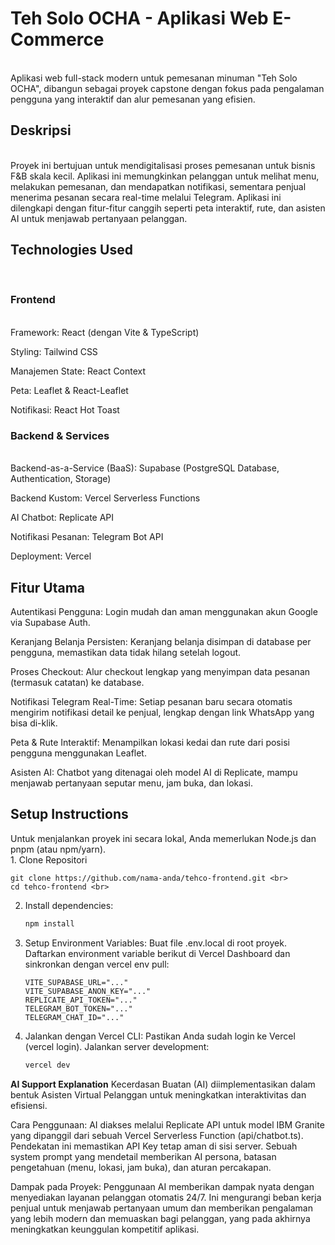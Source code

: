 <h1><b>Teh Solo OCHA - Aplikasi Web E-Commerce</b></h1> <br>
Aplikasi web full-stack modern untuk pemesanan minuman "Teh Solo OCHA", dibangun sebagai proyek capstone dengan fokus pada pengalaman pengguna yang interaktif dan alur pemesanan yang efisien.

<h2><b>Deskripsi</b></h2> <br>
Proyek ini bertujuan untuk mendigitalisasi proses pemesanan untuk bisnis F&B skala kecil. Aplikasi ini memungkinkan pelanggan untuk melihat menu, melakukan pemesanan, dan mendapatkan notifikasi, sementara penjual menerima pesanan secara real-time melalui Telegram. Aplikasi ini dilengkapi dengan fitur-fitur canggih seperti peta interaktif, rute, dan asisten AI untuk menjawab pertanyaan pelanggan.

<h2><b>Technologies Used</b></h2> <br>
<h3><b>Frontend</h3></b> <br>
Framework: React (dengan Vite & TypeScript)

Styling: Tailwind CSS

Manajemen State: React Context

Peta: Leaflet & React-Leaflet

Notifikasi: React Hot Toast

<h3><b>Backend & Services</b></h3> <br>
Backend-as-a-Service (BaaS): Supabase (PostgreSQL Database, Authentication, Storage)

Backend Kustom: Vercel Serverless Functions

AI Chatbot: Replicate API

Notifikasi Pesanan: Telegram Bot API

Deployment: Vercel

<h2>Fitur Utama</h2>
Autentikasi Pengguna: Login mudah dan aman menggunakan akun Google via Supabase Auth. <br>

Keranjang Belanja Persisten: Keranjang belanja disimpan di database per pengguna, memastikan data tidak hilang setelah logout. <br>

Proses Checkout: Alur checkout lengkap yang menyimpan data pesanan (termasuk catatan) ke database. <br>

Notifikasi Telegram Real-Time: Setiap pesanan baru secara otomatis mengirim notifikasi detail ke penjual, lengkap dengan link WhatsApp yang bisa di-klik. <br>

Peta & Rute Interaktif: Menampilkan lokasi kedai dan rute dari posisi pengguna menggunakan Leaflet. <br>

Asisten AI: Chatbot yang ditenagai oleh model AI di Replicate, mampu menjawab pertanyaan seputar menu, jam buka, dan lokasi. <br>

<h2><b>Setup Instructions</b></h2>
Untuk menjalankan proyek ini secara lokal, Anda memerlukan Node.js dan pnpm (atau npm/yarn). <br>
1. Clone Repositori <br>
   
    git clone https://github.com/nama-anda/tehco-frontend.git <br> 
    cd tehco-frontend <br>
   
2. Install dependencies:
   ```bash
   npm install
   ```

3. Setup Environment Variables:
   Buat file .env.local di root proyek.
   Daftarkan environment variable berikut di Vercel Dashboard dan sinkronkan dengan vercel env pull:
   ```.env.local
   VITE_SUPABASE_URL="..."
   VITE_SUPABASE_ANON_KEY="..."
   REPLICATE_API_TOKEN="..."
   TELEGRAM_BOT_TOKEN="..."
   TELEGRAM_CHAT_ID="..."
   ```
4. Jalankan dengan Vercel CLI:
   Pastikan Anda sudah login ke Vercel (vercel login).
   Jalankan server development:
   ```bash
   vercel dev
   ```
   
**AI Support Explanation**
Kecerdasan Buatan (AI) diimplementasikan dalam bentuk Asisten Virtual Pelanggan untuk meningkatkan interaktivitas dan efisiensi.

Cara Penggunaan: AI diakses melalui Replicate API untuk model IBM Granite yang dipanggil dari sebuah Vercel Serverless Function (api/chatbot.ts). Pendekatan ini memastikan API Key tetap aman di sisi server. Sebuah system prompt yang mendetail memberikan AI persona, batasan pengetahuan (menu, lokasi, jam buka), dan aturan percakapan.

Dampak pada Proyek: Penggunaan AI memberikan dampak nyata dengan menyediakan layanan pelanggan otomatis 24/7. Ini mengurangi beban kerja penjual untuk menjawab pertanyaan umum dan memberikan pengalaman yang lebih modern dan memuaskan bagi pelanggan, yang pada akhirnya meningkatkan keunggulan kompetitif aplikasi.
